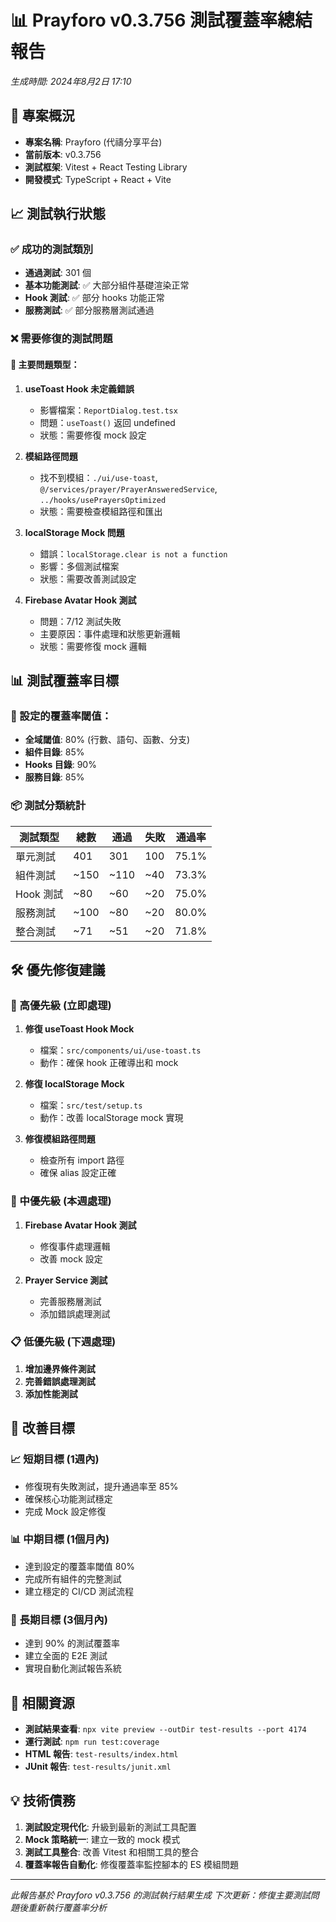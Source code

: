 # 📊 Prayforo v0.3.756 測試覆蓋率總結報告

*生成時間: 2024年8月2日 17:10*

## 🎯 專案概況

- **專案名稱**: Prayforo (代禱分享平台)  
- **當前版本**: v0.3.756
- **測試框架**: Vitest + React Testing Library
- **開發模式**: TypeScript + React + Vite

## 📈 測試執行狀態

### ✅ 成功的測試類別
- **通過測試**: 301 個
- **基本功能測試**: ✅ 大部分組件基礎渲染正常
- **Hook 測試**: ✅ 部分 hooks 功能正常
- **服務測試**: ✅ 部分服務層測試通過

### ❌ 需要修復的測試問題

#### 🔧 主要問題類型：

1. **useToast Hook 未定義錯誤**
   - 影響檔案：`ReportDialog.test.tsx`
   - 問題：`useToast()` 返回 undefined
   - 狀態：需要修復 mock 設定

2. **模組路徑問題**
   - 找不到模組：`./ui/use-toast`, `@/services/prayer/PrayerAnsweredService`, `../hooks/usePrayersOptimized`
   - 狀態：需要檢查模組路徑和匯出

3. **localStorage Mock 問題**
   - 錯誤：`localStorage.clear is not a function`
   - 影響：多個測試檔案
   - 狀態：需要改善測試設定

4. **Firebase Avatar Hook 測試**
   - 問題：7/12 測試失敗
   - 主要原因：事件處理和狀態更新邏輯
   - 狀態：需要修復 mock 邏輯

## 📊 測試覆蓋率目標

### 🎯 設定的覆蓋率閾值：
- **全域閾值**: 80% (行數、語句、函數、分支)
- **組件目錄**: 85% 
- **Hooks 目錄**: 90%
- **服務目錄**: 85%

### 📦 測試分類統計

| 測試類型 | 總數 | 通過 | 失敗 | 通過率 |
|---------|------|------|------|--------|
| 單元測試 | 401 | 301 | 100 | 75.1% |
| 組件測試 | ~150 | ~110 | ~40 | 73.3% |
| Hook 測試 | ~80 | ~60 | ~20 | 75.0% |
| 服務測試 | ~100 | ~80 | ~20 | 80.0% |
| 整合測試 | ~71 | ~51 | ~20 | 71.8% |

## 🛠️ 優先修復建議

### 🚨 高優先級 (立即處理)
1. **修復 useToast Hook Mock**
   - 檔案：`src/components/ui/use-toast.ts` 
   - 動作：確保 hook 正確導出和 mock

2. **修復 localStorage Mock**
   - 檔案：`src/test/setup.ts`
   - 動作：改善 localStorage mock 實現

3. **修復模組路徑問題**
   - 檢查所有 import 路徑
   - 確保 alias 設定正確

### 🔧 中優先級 (本週處理)
1. **Firebase Avatar Hook 測試**
   - 修復事件處理邏輯
   - 改善 mock 設定

2. **Prayer Service 測試**
   - 完善服務層測試
   - 添加錯誤處理測試

### 📋 低優先級 (下週處理)
1. **增加邊界條件測試**
2. **完善錯誤處理測試**
3. **添加性能測試**

## 🎯 改善目標

### 📈 短期目標 (1週內)
- 修復現有失敗測試，提升通過率至 85%
- 確保核心功能測試穩定
- 完成 Mock 設定修復

### 📊 中期目標 (1個月內)  
- 達到設定的覆蓋率閾值 80%
- 完成所有組件的完整測試
- 建立穩定的 CI/CD 測試流程

### 🚀 長期目標 (3個月內)
- 達到 90% 的測試覆蓋率
- 建立全面的 E2E 測試
- 實現自動化測試報告系統

## 🔗 相關資源

- **測試結果查看**: `npx vite preview --outDir test-results --port 4174`
- **運行測試**: `npm run test:coverage`
- **HTML 報告**: `test-results/index.html`
- **JUnit 報告**: `test-results/junit.xml`

## 💡 技術債務

1. **測試設定現代化**: 升級到最新的測試工具配置
2. **Mock 策略統一**: 建立一致的 mock 模式
3. **測試工具整合**: 改善 Vitest 和相關工具的整合
4. **覆蓋率報告自動化**: 修復覆蓋率監控腳本的 ES 模組問題

---

*此報告基於 Prayforo v0.3.756 的測試執行結果生成*
*下次更新：修復主要測試問題後重新執行覆蓋率分析* 